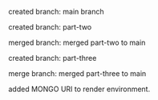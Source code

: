 created branch: main branch

created branch: part-two

merged branch: merged part-two to main

created branch: part-three

merge branch: merged part-three to main

added MONGO URI to render environment.
